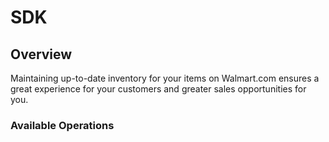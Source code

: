 # SDK

## Overview

Maintaining up-to-date inventory for your items on Walmart.com ensures a great experience for your customers and greater sales opportunities for you.

### Available Operations

